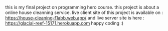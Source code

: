 this is my final project on programming hero course.
this project is about a online house cleanning service.
live client site of this project is available on : https://house-cleaning-f1abb.web.app/
and live server site is here : https://glacial-reef-15171.herokuapp.com
  happy coding :)